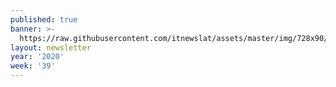 ```yaml
---
published: true
banner: >-
  https://raw.githubusercontent.com/itnewslat/assets/master/img/728x90/Banner-Resumen.jpg
layout: newsletter
year: '2020'
week: '39'
---
```

